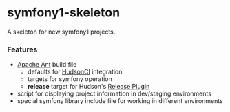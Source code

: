 # symfony1-skeleton

A skeleton for new symfony1 projects.

### Features

* [Apache Ant](http://ant.apache.org/) build file
  * defaults for [HudsonCI](http://hudson-ci.org) integration
  * targets for symfony operation
  * **release** target for Hudson's [Release Plugin](http://wiki.hudson-ci.org/display/HUDSON/Release+Plugin)
* script for displaying project information in dev/staging environments
* special symfony library include file for working in different environments
